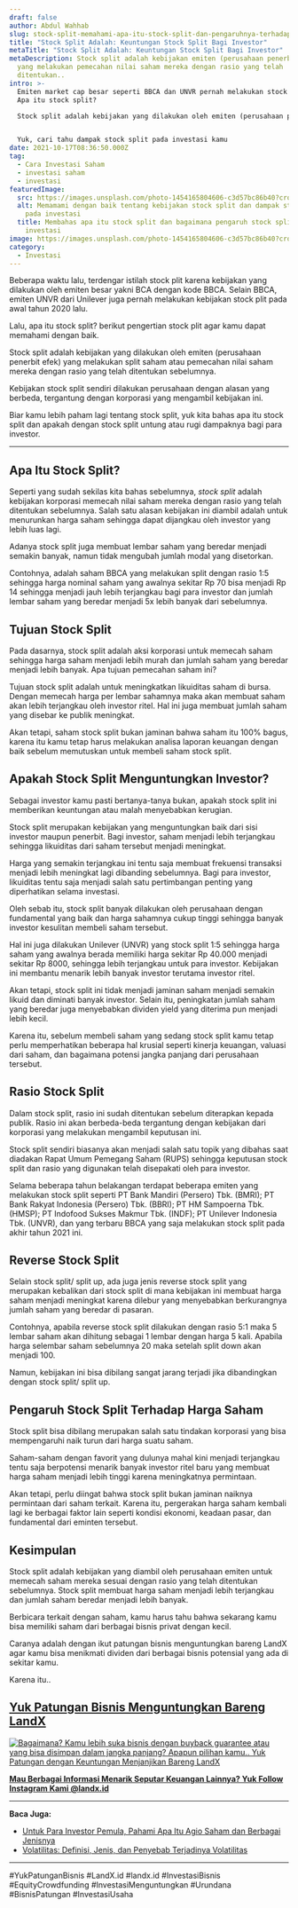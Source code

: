 ```yaml
---
draft: false
author: Abdul Wahhab
slug: stock-split-memahami-apa-itu-stock-split-dan-pengaruhnya-terhadap-harga-saham
title: "Stock Split Adalah: Keuntungan Stock Split Bagi Investor"
metaTitle: "Stock Split Adalah: Keuntungan Stock Split Bagi Investor"
metaDescription: Stock split adalah kebijakan emiten (perusahaan penerbit efek)
  yang melakukan pemecahan nilai saham mereka dengan rasio yang telah
  ditentukan..
intro: >-
  Emiten market cap besar seperti BBCA dan UNVR pernah melakukan stock split.
  Apa itu stock split?

  Stock split adalah kebijakan yang dilakukan oleh emiten (perusahaan penerbit efek) yang melakukan split saham atau pemecahan nilai saham mereka dengan rasio yang telah ditentukan sebelumnya.


  Yuk, cari tahu dampak stock split pada investasi kamu
date: 2021-10-17T08:36:50.000Z
tag:
  - Cara Investasi Saham
  - investasi saham
  - investasi
featuredImage:
  src: https://images.unsplash.com/photo-1454165804606-c3d57bc86b40?crop=entropy&cs=tinysrgb&fit=max&fm=jpg&ixid=MnwxMTc3M3wwfDF8c2VhcmNofDl8fHN0b2NrfGVufDB8fHx8MTY0MDE0Nzc2Mw&ixlib=rb-1.2.1&q=80&w=1080
  alt: Memamami dengan baik tentang kebijakan stock split dan dampak stock plit
    pada investasi
  title: Membahas apa itu stock split dan bagaimana pengaruh stock split terhadap
    investasi
image: https://images.unsplash.com/photo-1454165804606-c3d57bc86b40?crop=entropy&cs=tinysrgb&fit=max&fm=jpg&ixid=MnwxMTc3M3wwfDF8c2VhcmNofDl8fHN0b2NrfGVufDB8fHx8MTY0MDE0Nzc2Mw&ixlib=rb-1.2.1&q=80&w=1080
category:
  - Investasi
---
```

Beberapa waktu lalu, terdengar istilah stock plit karena kebijakan yang dilakukan oleh emiten besar yakni BCA dengan kode BBCA. Selain BBCA, emiten UNVR dari Unilever juga pernah melakukan kebijakan stock plit pada awal tahun 2020 lalu.

Lalu, apa itu stock split? berikut pengertian stock plit agar kamu dapat memahami dengan baik.

Stock split adalah kebijakan yang dilakukan oleh emiten (perusahaan penerbit efek) yang melakukan split saham atau pemecahan nilai saham mereka dengan rasio yang telah ditentukan sebelumnya.

Kebijakan stock split sendiri dilakukan perusahaan dengan alasan yang berbeda, tergantung dengan korporasi yang mengambil kebijakan ini.

Biar kamu lebih paham lagi tentang stock split, yuk kita bahas apa itu stock split dan apakah dengan stock split untung atau rugi dampaknya bagi para investor.

- - -

## Apa Itu Stock Split?

Seperti yang sudah sekilas kita bahas sebelumnya, *stock split* adalah kebijakan korporasi memecah nilai saham mereka dengan rasio yang telah ditentukan sebelumnya. Salah satu alasan kebijakan ini diambil adalah untuk menurunkan harga saham sehingga dapat dijangkau oleh investor yang lebih luas lagi.

Adanya stock split juga membuat lembar saham yang beredar menjadi semakin banyak, namun tidak mengubah jumlah modal yang disetorkan.

Contohnya, adalah saham BBCA yang melakukan split dengan rasio 1:5 sehingga harga nominal saham yang awalnya sekitar Rp 70 bisa menjadi Rp 14 sehingga menjadi jauh lebih terjangkau bagi para investor dan jumlah lembar saham yang beredar menjadi 5x lebih banyak dari sebelumnya.

## Tujuan Stock Split

Pada dasarnya, stock split adalah aksi korporasi untuk memecah saham sehingga harga saham menjadi lebih murah dan jumlah saham yang beredar menjadi lebih banyak. Apa tujuan pemecahan saham ini?

Tujuan stock split adalah untuk meningkatkan likuiditas saham di bursa. Dengan memecah harga per lembar sahamnya maka akan membuat saham akan lebih terjangkau oleh investor ritel. Hal ini juga membuat jumlah saham yang disebar ke publik meningkat.

Akan tetapi, saham stock split bukan jaminan bahwa saham itu 100% bagus, karena itu kamu tetap harus melakukan analisa laporan keuangan dengan baik sebelum memutuskan untuk membeli saham stock split.

## Apakah Stock Split Menguntungkan Investor?

Sebagai investor kamu pasti bertanya-tanya bukan, apakah stock split ini memberikan keuntungan atau malah menyebabkan kerugian.

Stock split merupakan kebijakan yang menguntungkan baik dari sisi investor maupun penerbit. Bagi investor, saham menjadi lebih terjangkau sehingga likuiditas dari saham tersebut menjadi meningkat.

Harga yang semakin terjangkau ini tentu saja membuat frekuensi transaksi menjadi lebih meningkat lagi dibanding sebelumnya. Bagi para investor, likuiditas tentu saja menjadi salah satu pertimbangan penting yang diperhatikan selama investasi.

Oleh sebab itu, stock split banyak dilakukan oleh perusahaan dengan fundamental yang baik dan harga sahamnya cukup tinggi sehingga banyak investor kesulitan membeli saham tersebut.

Hal ini juga dilakukan Unilever (UNVR) yang stock split 1:5 sehingga harga saham yang awalnya berada memiliki harga sekitar Rp 40.000 menjadi sekitar Rp 8000, sehingga lebih terjangkau untuk para investor. Kebijakan ini membantu menarik lebih banyak investor terutama investor ritel.

Akan tetapi, stock split ini tidak menjadi jaminan saham menjadi semakin likuid dan diminati banyak investor. Selain itu, peningkatan jumlah saham yang beredar juga menyebabkan dividen yield yang diterima pun menjadi lebih kecil.

Karena itu, sebelum membeli saham yang sedang stock split kamu tetap perlu memperhatikan beberapa hal krusial seperti kinerja keuangan, valuasi dari saham, dan bagaimana potensi jangka panjang dari perusahaan tersebut.

## Rasio Stock Split

Dalam stock split, rasio ini sudah ditentukan sebelum diterapkan kepada publik. Rasio ini akan berbeda-beda tergantung dengan kebijakan dari korporasi yang melakukan mengambil keputusan ini.

Stock split sendiri biasanya akan menjadi salah satu topik yang dibahas saat diadakan Rapat Umum Pemegang Saham (RUPS) sehingga keputusan stock split dan rasio yang digunakan telah disepakati oleh para investor.

Selama beberapa tahun belakangan terdapat beberapa emiten yang melakukan stock split seperti PT Bank Mandiri (Persero) Tbk. (BMRI); PT Bank Rakyat Indonesia (Persero) Tbk. (BBRI); PT HM Sampoerna Tbk. (HMSP); PT Indofood Sukses Makmur Tbk. (INDF); PT Unilever Indonesia Tbk. (UNVR), dan yang terbaru BBCA yang saja melakukan stock split pada akhir tahun 2021 ini.

## Reverse Stock Split

Selain stock split/ split up, ada juga jenis reverse stock split yang merupakan kebalikan dari stock split di mana kebijakan ini membuat harga saham menjadi meningkat karena dilebur yang menyebabkan berkurangnya jumlah saham yang beredar di pasaran.

Contohnya, apabila reverse stock split dilakukan dengan rasio 5:1 maka 5 lembar saham akan dihitung sebagai 1 lembar dengan harga 5 kali. Apabila harga selembar saham sebelumnya 20 maka setelah split down akan menjadi 100.

Namun, kebijakan ini bisa dibilang sangat jarang terjadi jika dibandingkan dengan stock split/ split up.

## Pengaruh Stock Split Terhadap Harga Saham

Stock split bisa dibilang merupakan salah satu tindakan korporasi yang bisa mempengaruhi naik turun dari harga suatu saham.

Saham-saham dengan favorit yang dulunya mahal kini menjadi terjangkau tentu saja berpotensi menarik banyak investor ritel baru yang membuat harga saham menjadi lebih tinggi karena meningkatnya permintaan.

Akan tetapi, perlu diingat bahwa stock split  bukan jaminan naiknya permintaan dari saham terkait. Karena itu, pergerakan harga saham kembali lagi ke berbagai faktor lain seperti kondisi ekonomi, keadaan pasar, dan fundamental dari eminten tersebut.

## Kesimpulan

Stock split adalah kebijakan yang diambil oleh perusahaan emiten untuk memecah saham mereka sesuai dengan rasio yang telah ditentukan sebelumnya. Stock split membuat harga saham menjadi lebih terjangkau dan jumlah saham beredar menjadi lebih banyak.

Berbicara terkait dengan saham, kamu harus tahu bahwa sekarang kamu bisa memiliki saham dari berbagai bisnis privat dengan kecil.

Caranya adalah dengan ikut patungan bisnis menguntungkan bareng LandX agar kamu bisa menikmati dividen dari berbagai bisnis potensial yang ada di sekitar kamu.

Karena itu..

## **[Yuk Patungan Bisnis Menguntungkan Bareng LandX](https://landx.id/project/?utm_source=Blog&utm_medium=organic+keyword&utm_campaign=blog&utm_id=Blog)**

[![Bagaimana? Kamu lebih suka bisnis dengan buyback guarantee atau yang bisa disimpan dalam jangka panjang? Apapun pilihan kamu.. Yuk Patungan  dengan Keuntungan Menjanjikan Bareng LandX](https://accountgram-production.sfo2.cdn.digitaloceanspaces.com/landx_ghost/2021/10/Equity-Crowdfunding-di-Indonesia-1--3.png)](https://landx.id/project/?utm_source=Blog&utm_medium=organic+keyword&utm_campaign=blog&utm_id=Blog)

**[Mau Berbagai Informasi Menarik Seputar Keuangan Lainnya? Yuk Follow Instagram Kami @landx.id](https://www.instagram.com/landx.id/?utm_medium=copy_link)**

- - -

**Baca Juga:**

* [Untuk Para Investor Pemula, Pahami Apa Itu Agio Saham dan Berbagai Jenisnya](https://landx.id/blog/kenali-apa-itu-agio-saham-dalam-investasi/)
* [Volatilitas: Definisi, Jenis, dan Penyebab Terjadinya Volatilitas](https://landx.id/blog/volatilitas-definisi-jenis-cara-dan-penyebab-terjadinya-volatilitas/)

- - -

\#YukPatunganBisnis #LandX.id    #landx.id    #InvestasiBisnis    #EquityCrowdfunding    #InvestasiMenguntungkan    #Urundana    #BisnisPatungan    #InvestasiUsaha